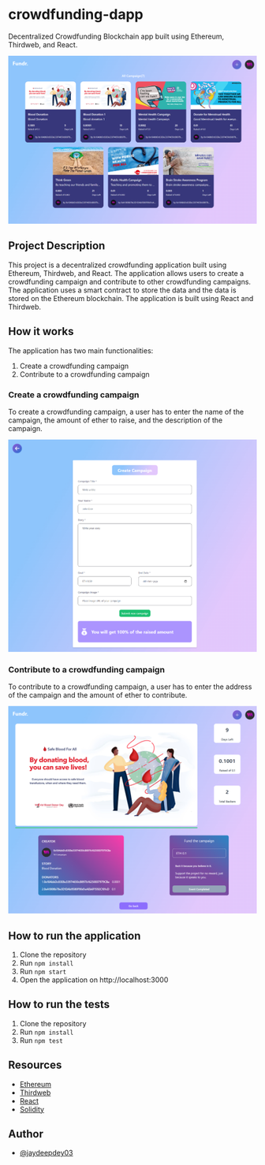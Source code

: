 # crowdfunding-dapp
Decentralized Crowdfunding Blockchain app built using Ethereum, Thirdweb, and React.

<!-- put an image in markdown from local files-->

![Crowdfunding Dapp](./pics/photo1.png)



## Project Description

This project is a decentralized crowdfunding application built using Ethereum, Thirdweb, and React. The application allows users to create a crowdfunding campaign and contribute to other crowdfunding campaigns. The application uses a smart contract to store the data and the data is stored on the Ethereum blockchain. The application is built using React and Thirdweb.

## How it works

The application has two main functionalities:

1. Create a crowdfunding campaign
2. Contribute to a crowdfunding campaign

### Create a crowdfunding campaign

To create a crowdfunding campaign, a user has to enter the name of the campaign, the amount of ether to raise, and the description of the campaign.

![Crowdfunding Dapp1](./pics/photo2.png)

### Contribute to a crowdfunding campaign

To contribute to a crowdfunding campaign, a user has to enter the address of the campaign and the amount of ether to contribute.

![Crowdfunding Dapp2](./pics/photo3.png)

## How to run the application

1. Clone the repository
2. Run `npm install`
3. Run `npm start`
4. Open the application on http://localhost:3000

## How to run the tests

1. Clone the repository
2. Run `npm install`
3. Run `npm test`

## Resources

- [Ethereum](https://www.ethereum.org/)
- [Thirdweb](https://thirdweb.com/)
- [React](https://reactjs.org/)
- [Solidity](https://solidity.readthedocs.io/en/v0.5.3/)

## Author

- [@jaydeepdey03](https://github.com/jaydeepdey03)
